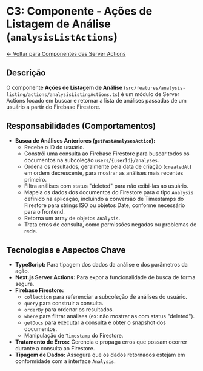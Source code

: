 
# C3: Componente - Ações de Listagem de Análise (`analysisListActions`)

[<- Voltar para Componentes das Server Actions](./../02-server-actions-components.md)

## Descrição

O componente **Ações de Listagem de Análise** (`src/features/analysis-listing/actions/analysisListingActions.ts`) é um módulo de Server Actions focado em buscar e retornar a lista de análises passadas de um usuário a partir do Firebase Firestore.

## Responsabilidades (Comportamentos)

*   **Busca de Análises Anteriores (`getPastAnalysesAction`):**
    *   Recebe o ID do usuário.
    *   Constrói uma consulta ao Firebase Firestore para buscar todos os documentos na subcoleção `users/{userId}/analyses`.
    *   Ordena os resultados, geralmente pela data de criação (`createdAt`) em ordem decrescente, para mostrar as análises mais recentes primeiro.
    *   Filtra análises com status "deleted" para não exibi-las ao usuário.
    *   Mapeia os dados dos documentos do Firestore para o tipo `Analysis` definido na aplicação, incluindo a conversão de Timestamps do Firestore para strings ISO ou objetos Date, conforme necessário para o frontend.
    *   Retorna um array de objetos `Analysis`.
    *   Trata erros de consulta, como permissões negadas ou problemas de rede.

## Tecnologias e Aspectos Chave

*   **TypeScript:** Para tipagem dos dados da análise e dos parâmetros da ação.
*   **Next.js Server Actions:** Para expor a funcionalidade de busca de forma segura.
*   **Firebase Firestore:**
    *   `collection` para referenciar a subcoleção de análises do usuário.
    *   `query` para construir a consulta.
    *   `orderBy` para ordenar os resultados.
    *   `where` para filtrar análises (ex: não mostrar as com status "deleted").
    *   `getDocs` para executar a consulta e obter o snapshot dos documentos.
    *   Manipulação de `Timestamp` do Firestore.
*   **Tratamento de Erros:** Gerencia e propaga erros que possam ocorrer durante a consulta ao Firestore.
*   **Tipagem de Dados:** Assegura que os dados retornados estejam em conformidade com a interface `Analysis`.
